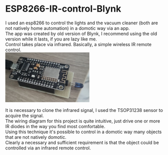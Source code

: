 # ESP8266-IR-control-Blynk
I used an esp8266 to control the lights and the vacuum cleaner (both are not natively home automation) in a domotic way via an app.<br />
The app was created by old version of Blynk, I recommend using the old version while it lasts, if you are lazy like me.<br />
Control takes place via infrared. Basically, a simple wireless IR remote control.<br />
<img src="wireless_IR_control.jpg" width="265">

It is necessary to clone the infrared signal, I used the TSOP31238 sensor to acquire the signal.<br />
The wiring diagram for this project is quite intuitive, just drive one or more IR diodes in the way you find most comfortable.<br />
Using this technique it's possible to control in a domotic way many objects that are not natively domotic.<br />
Clearly a necessary and sufficient requirement is that the object could be controlled via an infrared remote control.
